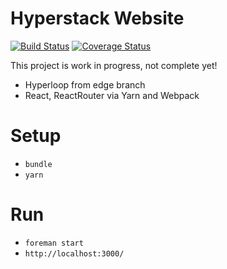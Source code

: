 # Hyperstack Website

[![Build Status](https://travis-ci.org/hyperstack-org/website.svg?branch=master)](https://travis-ci.org/hyperstack-org/website)
[![Coverage Status](https://coveralls.io/repos/github/hyperstack-org/website/badge.svg?branch=master)](https://coveralls.io/github/hyperstack-org/website?branch=master)

This project is work in progress, not complete yet!

+ Hyperloop from edge branch
+ React, ReactRouter via Yarn and Webpack

# Setup

+ `bundle`
+ `yarn`

# Run

+ `foreman start`
+ `http://localhost:3000/`

